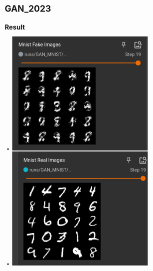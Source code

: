 # GAN_2023
## Result
   + ![Fake image in epoch 19](https://github.com/denotevn/GAN_2023/blob/main/result/epochs_19.png)
   + ![Real image](https://github.com/denotevn/GAN_2023/blob/main/result/real_images.png)